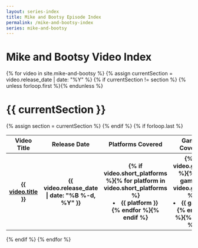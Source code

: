 ```yaml
---
layout: series-index
title: Mike and Bootsy Episode Index
permalink: /mike-and-bootsy-index
series: mike-and-bootsy
---
```

<h1 class="center">Mike and Bootsy Video Index</h1>
{% for video in site.mike-and-bootsy %}
{% assign currentSection = video.release_date | date: "%Y" %}
{% if currentSection != section %}
  {% unless forloop.first %}</table>{% endunless %}
  <h1 id="{{ currentSection }}"> {{ currentSection }}</h1>
  <table>
  <tr>
    <th class="index-episode-title">Video Title</th>
    <th class="index-release-date">Release Date</th>
    <th class="index-platforms">Platforms Covered</th>
    <th class="index-games">Games Covered</th>
  </tr>
  {% assign section = currentSection %}
{% endif %}
  <tr>
    <th class="lighter index-episode-title-rows"><a href="{{ video.url }}">{{ video.title }}</a></th>
    <th class="lighter">{{ video.release_date | date: "%B %-d, %Y" }}</th>
    <th class="lighter">{% if video.short_platforms %}{% for platform in video.short_platforms %}<li>{{ platform }}</li>{% endfor %}{% endif %}</th>
    <th class="lighter">{% if video.games %}{% for game in video.games %}<li>{{ game }}</li>{% endfor %}{% endif %}</th>
  </tr>
{% if forloop.last %}</table>{% endif %}
{% endfor %}